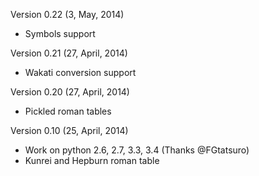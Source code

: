 Version 0.22 (3, May, 2014)

- Symbols support

Version 0.21 (27, April, 2014)

- Wakati conversion support

Version 0.20 (27, April, 2014)

- Pickled roman tables

Version 0.10 (25, April, 2014)

- Work on python 2.6, 2.7, 3.3, 3.4
  (Thanks @FGtatsuro)
- Kunrei and Hepburn roman table
